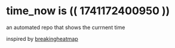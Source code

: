 # time_now is (( 1741172400950 ))

an automated repo that shows the currnent time

inspired by [breakingheatmap](https://github.com/breakingheatmap/breakingheatmap)